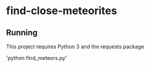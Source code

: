 # find-close-meteorites

## Running

This project requires Python 3 and the requests package

'python find_meteors.py'
